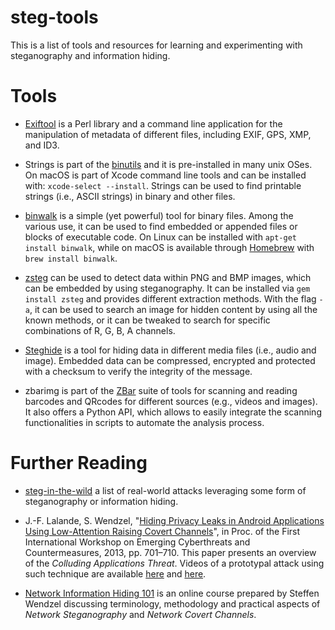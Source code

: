 # steg-tools

This is a list of tools and resources for learning and experimenting with steganography and information hiding.  

# Tools

* [Exiftool](https://exiftool.org) is a Perl library and a command line application for the manipulation of metadata of different files, including EXIF, GPS, XMP, and ID3.

* Strings is part of the [binutils](https://www.gnu.org/software/binutils/) and it is pre-installed in many unix OSes. On macOS is part of Xcode command line tools and can be installed with: `xcode-select --install`. 
Strings can be used to find printable strings (i.e., ASCII strings) in binary and other files. 

* [binwalk](https://github.com/ReFirmLabs/binwalk) is a simple (yet powerful) tool for binary files. Among the various use, it can be used to find embedded or appended files or blocks of executable code. On Linux can be installed with `apt-get install binwalk`, while on macOS is available through [Homebrew](https://brew.sh/index_it) with `brew install binwalk`. 

* [zsteg](https://github.com/zed-0xff/zsteg) can be used to detect data within PNG and BMP images, which can be embedded by using steganography. It can be installed via `gem install zsteg` and provides different extraction methods. With the flag `-a`, it can be used to search an image for hidden content by using all the known methods, or it can be tweaked to search for specific combinations of R, G, B, A channels.

* [Steghide](http://steghide.sourceforge.net) is a tool for hiding data in different media files (i.e., audio and image). Embedded data can be compressed, encrypted and protected with a checksum to verify the integrity of the message. 

* zbarimg is part of the [ZBar](http://zbar.sourceforge.net) suite of tools for scanning and reading barcodes and QRcodes for different sources (e.g., videos and images). It also offers a Python API, which allows to easily integrate the scanning functionalities in scripts to automate the analysis process. 


# Further Reading

* [steg-in-the-wild](https://github.com/lucacav/steg-in-the-wild) a list of real-world attacks leveraging some form of steganography or information hiding.

* J.-F. Lalande, S. Wendzel, "[Hiding Privacy Leaks in Android Applications Using Low-Attention Raising Covert Channels](http://dx.doi.org/10.1109/ARES.2013.92)", in Proc. of the First International Workshop on Emerging Cyberthreats and Countermeasures, 2013, pp. 701–710. This paper presents an overview of the *Colluding Applications Threat*. Videos of a prototypal attack using such technique are available [here](https://www.dailymotion.com/video/x10lcyq) and [here](https://www.dailymotion.com/video/x10lbre).

<!---
* [SteganoCC](http://steganocc.gforge.inria.fr) is a set of covert channels (i.e., hidden communication paths implemented by using information hiding) acting between two Android processes. This technique is at the basis of the *Colluding Applications Threat*, which can be used to exfiltrate data between two isolated processes. 
--->

* [Network Information Hiding 101](https://github.com/cdpxe/Network-Covert-Channels-A-University-level-Course) is an online course prepared by Steffen Wendzel discussing terminology, methodology and practical aspects of *Network Steganography* and *Network Covert Channels*. 
